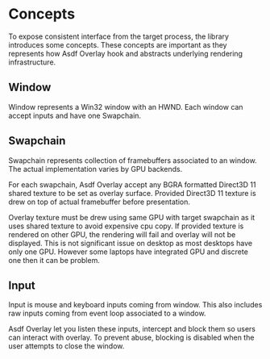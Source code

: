 # Concepts
To expose consistent interface from the target process, the library introduces some concepts.
These concepts are important as they represents how Asdf Overlay hook and abstracts underlying rendering infrastructure.

## Window
Window represents a Win32 window with an HWND.
Each window can accept inputs and have one Swapchain.

## Swapchain
Swapchain represents collection of framebuffers associated to an window.
The actual implementation varies by GPU backends.

For each swapchain, Asdf Overlay accept any BGRA formatted Direct3D 11 shared texture to be set as overlay surface.
Provided Direct3D 11 texture is drew on top of actual framebuffer before presentation.

Overlay texture must be drew using same GPU with target swapchain as it uses shared texture to avoid expensive cpu copy.
If provided texture is rendered on other GPU, the rendering will fail and overlay will not be displayed.
This is not significant issue on desktop as most desktops have only one GPU.
However some laptops have integrated GPU and discrete one then it can be problem.

## Input
Input is mouse and keyboard inputs coming from window.
This also includes raw inputs coming from event loop associated to a window.

Asdf Overlay let you listen these inputs, intercept and block them so users can interact with overlay.
To prevent abuse, blocking is disabled when the user attempts to close the window.
